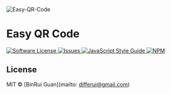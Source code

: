 ![Easy-QR-Code](https://user-images.githubusercontent.com/3120588/30239299-1dafa578-958c-11e7-830b-b049ac50d7bc.png "Easy QR Code")

# Easy QR Code

<p>
    <a href="LICENSE">
        <img src="https://img.shields.io/badge/license-MIT-brightgreen.svg" alt="Software License" />
    </a>
    <a href="https://github.com/differui/easy-qr-code/issues">
        <img src="https://img.shields.io/github/issues/differui/easy-qr-code.svg" alt="Issues" />
    </a>
    <a href="http://standardjs.com/">
        <img src="https://img.shields.io/badge/code%20style-standard-brightgreen.svg" alt="JavaScript Style Guide" />
    </ahttp->
    <a href="https://npmjs.org/package/easy-qr-code">
        <img src="https://img.shields.io/npm/v/easy-qr-code.svg?style=flat-squar" alt="NPM" />
    </a>
</p>

## License

MIT &copy; [BinRui Guan](mailto: differui@gmail.com)



